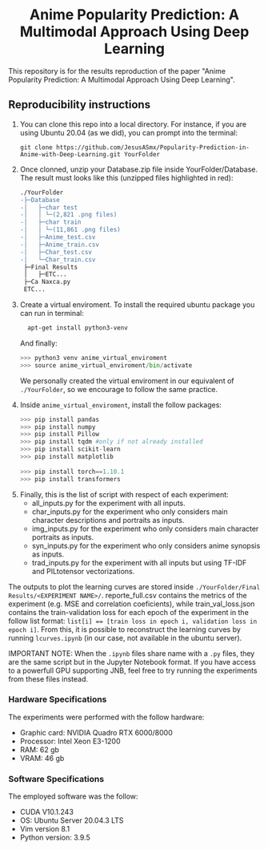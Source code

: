 # <center> Anime Popularity Prediction: A Multimodal Approach Using Deep Learning </center>

This repository is for the results reproduction of the paper "Anime Popularity Prediction: A Multimodal Approach Using Deep Learning".


## Reproducibility instructions

<ol>
  <li>
    You can clone this repo into a local directory. For instance, if you are using Ubuntu 20.04 (as we did), you can prompt into the terminal:
    
```
git clone https://github.com/JesusASmx/Popularity-Prediction-in-Anime-with-Deep-Learning.git YourFolder
```
  </li>
  <li>
    Once clonned, unzip your Database.zip file inside YourFolder/Database. The result must looks like this (unzipped files highlighted in red):

```diff
./YourFolder
-├─Database
-│   ├─char test
-│   │ └─(2,821 .png files)
-│   ├─char train
-│   │ └─(11,861 .png files)
-│   ├─Anime_test.csv
-│   ├─Anime_train.csv
-│   ├─Char_test.csv
-│   └─Char_train.csv
 ├─Final Results
 │   ├─ETC...
 ├─Ca Naxca.py
 ETC...
```
  </li>
  <li>
    Create a virtual enviroment. To install the required ubuntu package you can run in terminal:

```bash
  apt-get install python3-venv
```

And finally:

```python
>>> python3 venv anime_virtual_enviroment
>>> source anime_virtual_enviroment/bin/activate
```

We personally created the virtual enviroment in our equivalent of ```./YourFolder```, so we encourage to follow the same practice.
  </li>
  <li>

Inside ```anime_virtual_enviroment```, install the follow packages:
    
```python
>>> pip install pandas 
>>> pip install numpy 
>>> pip install Pillow
>>> pip install tqdm #only if not already installed
>>> pip install scikit-learn
>>> pip install matplotlib
    
>>> pip install torch==1.10.1
>>> pip install transformers
```
  </li>
  <li>
    Finally, this is the list of script with respect of each experiment:
    <ul>
      <li>all_inputs.py for the experiment with all inputs. </li>
      <li>char_inputs.py for the experiment who only considers main character descriptions and portraits as inputs.</li>
      <li>img_inputs.py for the experiment who only considers main character portraits as inputs.</li>
      <li>syn_inputs.py for the experiment who only considers anime synopsis as inputs.</li>
      <li>trad_inputs.py for the experiment with all inputs but using TF-IDF and PILtotensor vectorizations.</li>
    </ul>
  </li>
</ol>

The outputs to plot the learning curves are stored inside ```./YourFolder/Final Results/<EXPERIMENT NAME>/```. reporte_full.csv contains the metrics of the experiment (e.g. MSE and correlation coeficients), while train_val_loss.json contains the train-validation loss for each epoch of the experiment in the follow list format: ```list[i] == [train loss in epoch i, validation loss in epoch i]```. From this, it is possible to reconstruct the learning curves by running ```lcurves.ipynb``` (in our case, not available in the ubuntu server).


IMPORTANT NOTE: When the ```.ipynb``` files share name with a ```.py``` files, they are the same script but in the Jupyter Notebook format. If you have access to a powerfull GPU supporting JNB, feel free to try running the experiments from these files instead.


### Hardware Specifications

The experiments were performed with the follow hardware:
<ul>
    <li>Graphic card: NVIDIA Quadro RTX 6000/8000</li>
    <li>Processor: Intel Xeon E3-1200</li>
    <li>RAM: 62 gb</li>
    <li>VRAM: 46 gb</li>
</ul>


### Software Specifications

The employed software was the follow:
<ul>
    <li>CUDA  V10.1.243</li>
    <li>OS: Ubuntu Server 20.04.3 LTS</li>
    <li>Vim version 8.1</li>
    <li>Python version: 3.9.5</li>
</ul>
